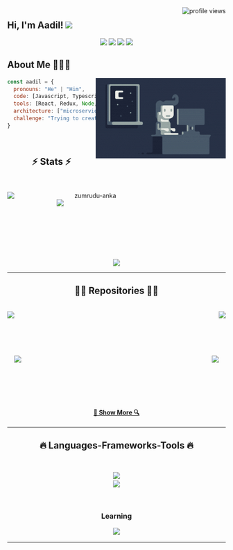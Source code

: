 <div>
  <img alt = "profile views" src="https://komarev.com/ghpvc/?username=XXDIL1&color=brightgreen" align="right"/>
</div>

<h2> Hi, I'm Aadil! <img src="https://media.giphy.com/media/mGcNjsfWAjY5AEZNw6/giphy.gif" width="50"></h2>

<div align="center"> 
  <a href = "mailto:mohammedaadil0504@gmail.com"><img src="https://img.shields.io/badge/-Gmail-%23333?style=for-the-badge&logo=gmail&logoColor=white" target="_blank"></a>
  <a href="https://www.linkedin.com/in/moaadil0504" target="_blank"><img src="https://img.shields.io/badge/-LinkedIn-%230077B5?style=for-the-badge&logo=linkedin&logoColor=white" target="_blank"></a> 
  <a href="https://www.github.com/XXDIL1" target="_blank"><img src="https://img.shields.io/badge/-Github-330F63?style=for-the-badge&logo=github&logoColor=white" target="_blank"></a> 
  <a href="https://leetcode.com/XXDIL" target="_blank"><img src="https://img.shields.io/badge/-Leetcode-FE7A16?style=for-the-badge&logo=leetcode&logoColor=black" target="_blank"></a> 
  
 
</div>

<h2> About Me 👨🏻‍💻 </h2>

<img alt="Night Coding" src="https://raw.githubusercontent.com/AVS1508/AVS1508/master/assets/Night-Coding.gif" align="right"/>


```javascript
const aadil = {
  pronouns: "He" | "Him",
  code: [Javascript, Typescript, C#, C++, Python, Java],
  tools: [React, Redux, Node, .NET],
  architecture: ["microservices", "event-driven", "design system pattern"],
  challenge: "Trying to create products that make a difference."
}
```

<br>

<h2 align="center">⚡ Stats ⚡</h2>
<br>
<p align=center>
  <div align=center>
    <a href="https://github.com/denvercoder1/github-readme-streak-stats" title="Go to Source">
      <img align="left" width=390 src="https://github-readme-streak-stats.herokuapp.com/?user=XXDIL&theme=react&border=61dafb&hide_border=true" alt="zumrudu-anka" />
    </a>
    <a href="https://github.com/anuraghazra/github-readme-stats" title="Go to Source">
      <img align="right" width=390 src="https://github-readme-stats.vercel.app/api?username=XXDIL&show_icons=true&theme=react&border_color=61dafb&hide_border=true" />
    </a>
  </div>
  <br><br><br><br><br><br><br><br><br>
  <div align=center>
    <a href="https://github.com/anuraghazra/github-readme-stats">
      <img width=325 align="center" src="https://github-readme-stats.vercel.app/api/top-langs/?username=XXDIL&hide=c%23,powershell,Mathematica,Ruby,Objective-C,Objective-C%2b%2b,Cuda&title_color=61dafb&text_color=ffffff&icon_color=61dafb&bg_color=20232a&langs_count=8&layout=compact&border_color=61dafb&hide_border=true" />
    </a>
  </div>
</p>
<hr>
<h2 align="center">👨‍💻 Repositories 👨‍💻</h2>
<br>
<div width="100%" align="center">
  <a align="right" href="https://github.com/XXDIL1/Indoor-Scene-Recognition" title="Indoor Scene Recognition"><img align="left" height="115" src="https://github-readme-stats.vercel.app/api/pin/?username=XXDIL1&repo=Indoor-Scene-Recognition&theme=react&border_color=61dafb&border_radius=10"></a>
  <a align="left" href="https://github.com/XXDIL1/Paddy-Quality-Classifier" title="Paddy Quality Classifier"><img align="right" height="115" src="https://github-readme-stats.vercel.app/api/pin/?username=XXDIL1&repo=Paddy-Quality-Classifier&theme=react&border_color=61dafb&border_radius=10"></a>
</div>
<br/><br/><br/><br/><br/><br/>
<div width="100%" align="center">
  <a align="right" href="https://github.com/XXDIL1/COMPACT-IIITA" title="COMPACT-IIITA"><img align="left" height="115" src="https://github-readme-stats.vercel.app/api/pin/?username=XXDIL1&repo=COMPACT-IIITA&theme=react&border_color=61dafb&border_radius=10"></a>
  <a align="left" href="https://github.com/XXDIL1/Computer-Vision" title="Computer-Vision"><img align="right" height="115" src="https://github-readme-stats.vercel.app/api/pin/?username=XXDIL1&repo=Computer-Vision&theme=react&border_color=61dafb&border_radius=10"></a>
</div>
<br><br><br><br><br><br>

<h4 align="center">
  <a href="https://github.com/MB557?tab=repositories" title="Show Repositories">🔎 Show More 🔍</a>
</h4>

<hr>
<h2 align="center">🔥 Languages-Frameworks-Tools 🔥</h2>
<br>
<p align="center">
  <a href="https://skillicons.dev">
    <img src="https://skillicons.dev/icons?i=git,github,python,java,javascript,typescript,c,cpp,cs,css,spring,mongodb,mysql,django" /><br>
    <img src="https://skillicons.dev/icons?i=html,dotnet,bootstrap,tensorflow,linux,vscode,heroku,react" />

  </a>
</p>
<br>
<h3 align="center">Learning</h3>
<p align="center">
  <a href="https://skillicons.dev">
    <img src="https://skillicons.dev/icons?i=aws,azure,kubernetes,googlecloud,flutter,docker" />
  </a>
</p>
<hr>
